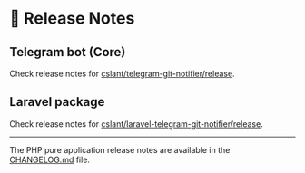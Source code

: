 # 🚀 Release Notes

## Telegram bot (Core)

Check release notes
for [cslant/telegram-git-notifier/release](https://github.com/cslant/telegram-git-notifier/releases).

## Laravel package

Check release notes
for [cslant/laravel-telegram-git-notifier/release](https://github.com/cslant/laravel-telegram-git-notifier/releases).

---

The PHP pure application release notes are available in the [CHANGELOG.md](https://github.com/cslant/telegram-git-notifier-app/blob/main/CHANGELOG.md) file.
